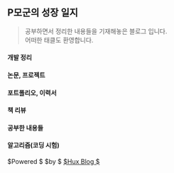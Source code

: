 ## P모군의 성장 일지
> 공부하면서 정리한 내용들을 기재해놓은 블로그 입니다.  
> 어떠한 태클도 환영합니다.  


#### 개발 정리
#### 논문, 프로젝트
#### 포트폴리오, 이력서
#### 책 리뷰
#### 공부한 내용들
#### 알고리즘(코딩 시험)

$Powered $   $by $ [$Hux Blog $][1]

[1]: http://huangxuan.me/
